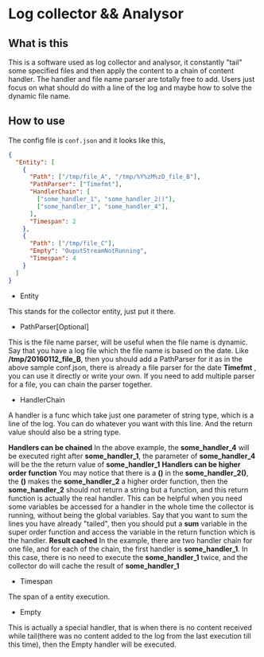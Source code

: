 Log collector && Analysor
=========================

What is this
------------

This is a software used as log collector and analysor, it constantly "tail" some specified files and then apply the content to a chain of content handler. The handler and file name parser are totally free to add. Users just focus on what should do with a line of the log and maybe how to solve the dynamic file name.


How to use
----------

The config file is `conf.json` and it looks like this,

```json
{
  "Entity": [
    {   
      "Path": ["/tmp/file_A", "/tmp/%Y%zM%zD_file_B"],
      "PathParser": ["Timefmt"],
      "HandlerChain": [
        ["some_handler_1", "some_handler_2()"],
        ["some_handler_1", "some_handler_4"],
      ],  
      "Timespan": 2
    },  
    {   
      "Path": ["/tmp/file_C"],
      "Empty": "OuputStreamNotRunning",
      "Timespan": 4
    }   
  ]
}
```

* Entity 

This stands for the collector entity, just put it there.

* PathParser[Optional]

This is the file name parser, will be useful when the file name is dynamic. Say that you have a log file which the file name is based on the date. Like **/tmp/20160112_file_B**, then you should add a PathParser for it as in the above sample conf.json, there is already a file parser for the date **Timefmt** , you can use it directly or write your own. If you need to add multiple parser for a file, you can chain the parser together.

* HandlerChain

A handler is a func which take just one parameter of string type, which is a line of the log. You can do whatever you want with this line. And the return value should also be a string type.

**Handlers can be chained** In the above example, the **some_handler_4** will be executed right after **some_handler_1**, the parameter of **some_handler_4** will be the the return value of **some_handler_1**
**Handlers can be higher order function** You may notice that there is a **()** in the **some_handler_2()**, the **()** makes the **some_handler_2** a higher order function, then the **some_handler_2** should not return a string but a function, and this return function is actually the real handler. This can be helpful when you need some variables be accessed for a handler in the whole time the collector is running, without being the global variables. Say that you want to sum the lines you have already "tailed", then you should put a **sum** variable in the super order function and access the variable in the return function which is the handler.
**Result cached** In the example, there are two handler chain for one file, and for each of the chain, the first handler is **some_handler_1**. In this case, there is no need to execute the **some_handler_1** twice, and the collector do will cache the result of **some_handler_1**



* Timespan

The span of a entity execution.

* Empty

This is actually a special handler, that is when there is no content received while tail(there was no content added to the log from the last execution till this time), then the Empty handler will be executed.
